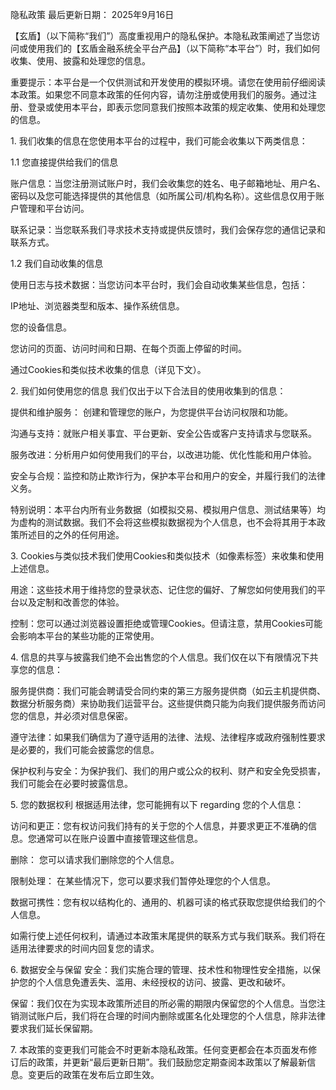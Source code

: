 隐私政策​​
​​最后更新日期：​​ 2025年9月16日

​​【玄盾】（以下简称“我们”）高度重视用户的隐私保护。本隐私政策阐述了当您访问或使用我们的【玄盾金融系统全平台产品】（以下简称“本平台”）时，我们如何收集、使用、披露和处理您的信息。​​

​​重要提示：本平台是一个仅供测试和开发使用的模拟环境。请您在使用前仔细阅读本政策。如果您不同意本政策的任何内容，请勿注册或使用我们的服务。通过注册、登录或使用本平台，即表示您同意我们按照本政策的规定收集、使用和处理您的信息。​​

​​1. 我们收集的信息​​
在您使用本平台的过程中，我们可能会收集以下两类信息：

​​1.1 您直接提供给我们的信息​​

​​账户信息：​​ 当您注册测试账户时，我们会收集您的​​姓名、电子邮箱地址、用户名、密码​​以及您可能选择提供的其他信息（如所属公司/机构名称）。这些信息仅用于账户管理和平台访问。

​​联系记录：​​ 当您联系我们寻求技术支持或提供反馈时，我们会保存您的通信记录和联系方式。

​​1.2 我们自动收集的信息​​

​​使用日志与技术数据：​​ 当您访问本平台时，我们会自动收集某些信息，包括：

​​IP地址​​、浏览器类型和版本、操作系统信息。

您的设备信息。

您访问的页面、访问时间和日期、在每个页面上停留的时间。

通过Cookies和类似技术收集的信息（详见下文）。

​​2. 我们如何使用您的信息​​
我们仅出于以下合法目的使用收集到的信息：

​​提供和维护服务：​​ 创建和管理您的账户，为您提供平台访问权限和功能。

​​沟通与支持：​​ 就账户相关事宜、平台更新、安全公告或客户支持请求与您联系。

​​服务改进：​​ 分析用户如何使用我们的平台，以改进功能、优化性能和用户体验。

​​安全与合规：​​ 监控和防止欺诈行为，保护本平台和用户的安全，并履行我们的法律义务。

​​特别说明：​​ 本平台内所有​​业务数据（如模拟交易、模拟用户信息、测试结果等）均为虚构的测试数据​​。我们不会将这些模拟数据视为个人信息，也不会将其用于本政策所述目的之外的任何用途。

​​3. Cookies与类似技术​​
我们使用Cookies和类似技术（如像素标签）来收集和使用上述信息。

​​用途：​​ 这些技术用于维持您的登录状态、记住您的偏好、了解您如何使用我们的平台以及定制和改善您的体验。

​​控制：​​ 您可以通过浏览器设置拒绝或管理Cookies。但请注意，禁用Cookies可能会影响本平台的某些功能的正常使用。

​​4. 信息的共享与披露​​
我们​​绝不会​​出售您的个人信息。我们仅在以下有限情况下共享您的信息：

​​服务提供商：​​ 我们可能会聘请受合同约束的第三方服务提供商（如云主机提供商、数据分析服务商）来协助我们运营平台。这些提供商只能为向我们提供服务而访问您的信息，并必须对信息保密。

​​遵守法律：​​ 如果我们确信为了遵守适用的法律、法规、法律程序或政府强制性要求是必要的，我们可能会披露您的信息。

​​保护权利与安全：​​ 为保护我们、我们的用户或公众的权利、财产和安全免受损害，我们可能会在必要时披露信息。

​​5. 您的数据权利​​
根据适用法律，您可能拥有以下 regarding 您的个人信息：

​​访问和更正：​​ 您有权访问我们持有的关于您的个人信息，并要求更正不准确的信息。您通常可以在账户设置中直接管理这些信息。

​​删除：​​ 您可以请求我们删除您的个人信息。

​​限制处理：​​ 在某些情况下，您可以要求我们暂停处理您的个人信息。

​​数据可携性：​​ 您有权以结构化的、通用的、机器可读的格式获取您提供给我们的个人信息。

如需行使上述任何权利，请通过本政策末尾提供的联系方式与我们联系。我们将在适用法律要求的时间内回复您的请求。

​​6. 数据安全与保留​​
​​安全：​​ 我们实施合理的管理、技术性和物理性安全措施，以保护您的个人信息免遭丢失、滥用、未经授权的访问、披露、更改和破坏。

​​保留：​​ 我们仅在为实现本政策所述目的所必需的期限内保留您的个人信息。当您注销测试账户后，我们将在合理的时间内删除或匿名化处理您的个人信息，除非法律要求我们延长保留期。

​​7. 本政策的变更​​
我们可能会不时更新本隐私政策。任何变更都会在本页面发布修订后的政策，并更新“最后更新日期”。我们鼓励您定期查阅本政策以了解最新信息。变更后的政策在发布后立即生效。


